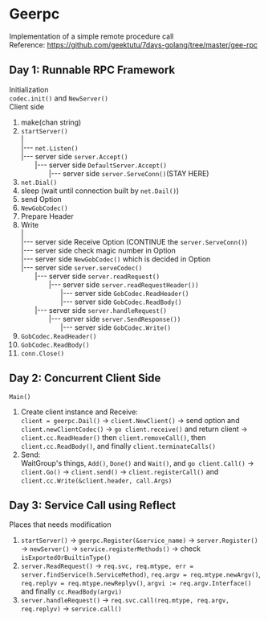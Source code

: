 # Geerpc
Implementation of a simple remote procedure call <br>
Reference: https://github.com/geektutu/7days-golang/tree/master/gee-rpc

## Day 1: Runnable RPC Framework<br> ##
Initialization<br>
`codec.init()` and `NewServer()` <br>
Client side
1. make(chan string)
2. `startServer()`<br>
   |<br>
   |--- `net.Listen()`<br>
   |--- server side `server.Accept()`<br>
   &nbsp;&nbsp;&nbsp;&nbsp;&nbsp;&nbsp;&nbsp;|--- server side `DefaultServer.Accept()`<br>
   &nbsp;&nbsp;&nbsp;&nbsp;&nbsp;&nbsp;&nbsp;&nbsp;&nbsp;&nbsp;&nbsp;&nbsp;&nbsp;&nbsp;|--- server side `server.ServeConn()`(STAY HERE) <br> 
3. `net.Dial()`<br>
4. sleep (wait until connection built by `net.Dail()`)
5. send Option
6. `NewGobCodec()`
7. Prepare Header
8. Write<br>
   |<br>
   |--- server side Receive Option (CONTINUE the `server.ServeConn()`)<br>
   |--- server side check magic number in Option<br>
   |--- server side `NewGobCodec()` which is decided in Option <br>
   |--- server side `server.serveCodec()`<br>
   &nbsp;&nbsp;&nbsp;&nbsp;&nbsp;&nbsp;&nbsp;|--- server side `server.readRequest()`<br>
   &nbsp;&nbsp;&nbsp;&nbsp;&nbsp;&nbsp;&nbsp;&nbsp;&nbsp;&nbsp;&nbsp;&nbsp;&nbsp;&nbsp;|--- server side `server.readRequestHeader())`<br>
   &nbsp;&nbsp;&nbsp;&nbsp;&nbsp;&nbsp;&nbsp;&nbsp;&nbsp;&nbsp;&nbsp;&nbsp;&nbsp;&nbsp;&nbsp;&nbsp;&nbsp;&nbsp;&nbsp;&nbsp;|--- server side `GobCodec.ReadHeader()`<br>
   &nbsp;&nbsp;&nbsp;&nbsp;&nbsp;&nbsp;&nbsp;&nbsp;&nbsp;&nbsp;&nbsp;&nbsp;&nbsp;&nbsp;&nbsp;&nbsp;&nbsp;&nbsp;&nbsp;&nbsp;|--- server side `GobCodec.ReadBody()`<br>
   &nbsp;&nbsp;&nbsp;&nbsp;&nbsp;&nbsp;&nbsp;|--- server side `server.handleRequest()`<br>
   &nbsp;&nbsp;&nbsp;&nbsp;&nbsp;&nbsp;&nbsp;&nbsp;&nbsp;&nbsp;&nbsp;&nbsp;&nbsp;&nbsp;|--- server side `server.SendResponse())`<br>
   &nbsp;&nbsp;&nbsp;&nbsp;&nbsp;&nbsp;&nbsp;&nbsp;&nbsp;&nbsp;&nbsp;&nbsp;&nbsp;&nbsp;&nbsp;&nbsp;&nbsp;&nbsp;&nbsp;&nbsp;|--- server side `GobCodec.Write()`<br>
9. `GobCodec.ReadHeader()`
10. `GobCodec.ReadBody()`
11. `conn.Close()`

## Day 2: Concurrent Client Side <br> ## 
`Main()`<br>
1. Create client instance and Receive: <br>
`client = geerpc.Dail()` -> `client.NewClient()` -> send option and `client.newClientCodec()` -> `go client.receive()` and return client -> `client.cc.ReadHeader()` then `client.removeCall()`, then `client.cc.ReadBody()`, and finally `client.terminateCalls()`<br>
2. Send: <br>
WaitGroup's things, `Add()`, `Done()` and `Wait()`, and `go client.Call()` -> `client.Go()` -> `client.send()` -> `client.registerCall()` and `client.cc.Write(&client.header, call.Args)`

## Day 3: Service Call using Reflect <br> ## 
Places that needs modification<br>
1. `startServer()` -> `geerpc.Register(&service_name)` -> `server.Register()` -> `newServer()` -> `service.registerMethods()` -> check `isExportedOrBuiltinType()`
2. `server.ReadRequest()` -> `req.svc, req.mtype, err = server.findService(h.ServiceMethod)`, `req.argv = req.mtype.newArgv()`, `req.replyv = req.mtype.newReplyv()`, `argvi := req.argv.Interface()` and finally `cc.ReadBody(argvi)`
3. `server.handleRequest()` -> `req.svc.call(req.mtype, req.argv, req.replyv)` -> `service.call()`
